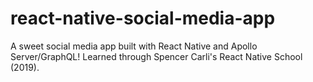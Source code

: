 # react-native-social-media-app
A sweet social media app built with React Native and Apollo Server/GraphQL! Learned through Spencer Carli's React Native School (2019).
